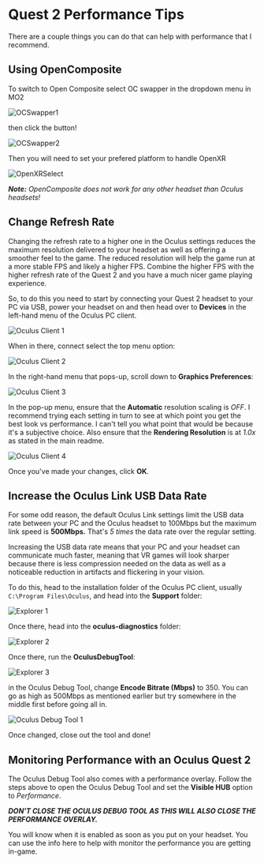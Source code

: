 # Quest 2 Performance Tips
There are a couple things you can do that can help with performance that I recommend.

## Using OpenComposite
To switch to Open Composite select OC swapper in the dropdown menu in MO2

![OCSwapper1](img/OCSwapper1.png)

then click the button!

![OCSwapper2](img/OCSwapper2.png)

Then you will need to set your prefered platform to handle OpenXR

![OpenXRSelect](img/OpenXRSelect.png)

***Note:** OpenComposite does not work for any other headset than Oculus headsets!*

## Change Refresh Rate
Changing the refresh rate to a higher one in the Oculus settings reduces the maximum resolution delivered to your headset as well as offering a smoother feel to the game. The reduced resolution will help the game run at a more stable FPS and likely a higher FPS. Combine the higher FPS with the higher refresh rate of the Quest 2 and you have a much nicer game playing experience. 

So, to do this you need to start by connecting your Quest 2 headset to your PC via USB, power your headset on and then head over to **Devices** in the left-hand menu of the Oculus PC client.

![Oculus Client 1](img/OculusClient00.jpg)

When in there, connect select the top menu option:

![Oculus Client 2](img/OculusClient01.png)

In the right-hand menu that pops-up, scroll down to **Graphics Preferences**:

![Oculus Client 3](img/OculusClient02.png)

In the pop-up menu, ensure that the **Automatic** resolution scaling is *OFF*. I recommend trying each setting in turn to see at which point you get the best look vs performance. I can't tell you what point that would be because it's a subjective choice. Also ensure that the **Rendering Resolution** is at *1.0x* as stated in the main readme.

![Oculus Client 4](img/OculusClient03.png)

Once you've made your changes, click **OK**.

## Increase the Oculus Link USB Data Rate
For some odd reason, the default Oculus Link settings limit the USB data rate between your PC and the Oculus headset to 100Mbps but the maximum link speed is **500Mbps.** That's *5 times* the data rate over the regular setting.

Increasing the USB data rate means that your PC and your headset can communicate much faster, meaning that VR games will look sharper because there is less compression needed on the data as well as a noticeable reduction in artifacts and flickering in your vision.

To do this, head to the installation folder of the Oculus PC client, usually `C:\Program Files\Oculus`, and head into the **Support** folder:

![Explorer 1](img/Explorer00.png)

Once there, head into the **oculus-diagnostics** folder:

![Explorer 2](img/Explorer01.png)

Once there, run the **OculusDebugTool**:

![Explorer 3](img/Explorer02.png)

in the Oculus Debug Tool, change **Encode Bitrate (Mbps)** to 350. You can go as high as 500Mbps as mentioned earlier but try somewhere in the middle first before going all in.

![Oculus Debug Tool 1](img/OculusDebugTool00.png)

Once changed, close out the tool and done!

## Monitoring Performance with an Oculus Quest 2
The Oculus Debug Tool also comes with a performance overlay. Follow the steps above to open the Oculus Debug Tool and set the **Visible HUB** option to *Performance*.

***DON'T CLOSE THE OCULUS DEBUG TOOL AS THIS WILL ALSO CLOSE THE PERFORMANCE OVERLAY.***

You will know when it is enabled as soon as you put on your headset. You can use the info here to help with monitor the performance you are getting in-game.